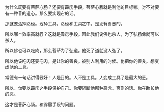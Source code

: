 为什么既要有菩萨心肠？还要有霹雳手段。菩萨心肠就是利他的目标嘛。对不对要有一种善的道心。那么要实现它的话。

那就要选择路径。选择工具。路径和工具之中。是没有善恶的。

所以哪个效率高就行？这就是霹雳手段。因此我们说佛也杀人，为了弘扬佛就可以杀人。

所以佛也可以吃肉，那么菩萨为了弘道。他死了道就没人弘了。

所以他该吃肉还要吃肉，是让你的善良。被别人利用的时候。他把你的善良。想变成他的工具。

常德有一句话讲得很好！人是目的。人不是工具。人变成工具了是最大的恶。

所以，你要以霹雳之手段保护自己。你要斩断他那种恶念。否则的话。你在助长他的恶。

这才是菩萨心肠。和霹雳手段的问题。